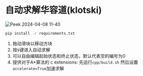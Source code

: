 # 自动求解华容道(klotski)

![Peek 2024-04-08 11-40](https://github.com/hammershock/AutoKlotski/assets/109429530/236ef430-f89f-4131-8084-47ca615d10be)


```bash
pip install -r requirements.txt
```
1. 拖动滑块以移动方块
2. 按s键进入自动求解
3. 可以自由编辑起始状态和终止状态，默认代表空的编号为0
4. 提供对于A*算法的 c extensions:
   先运行`cpp/build.sh`
   然后设置`accelerate=True`加速求解

